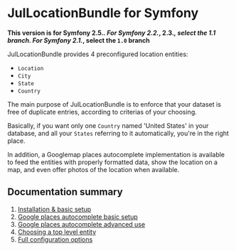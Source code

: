 JulLocationBundle for Symfony
=============================

**This version is for Symfony 2.5.*. For Symfony 2.2.*, 2.3.*, select the 1.1 branch. For Symfony 2.1.*, select the `1.0` branch**

JulLocationBundle provides 4 preconfigured location entities:

- `Location`
- `City`
- `State`
- `Country`

The main purpose of JulLocationBundle is to enforce that your dataset is free
of duplicate entries, according to criterias of your choosing.

Basically, if you want only one `Country` named 'United States' in your database, and 
all your `States` referring to it automatically, you're in the right place.

In addition, a Googlemap places autocomplete implementation is available to feed 
the entities with properly formatted data, show the location on a map,
and even offer photos of the location when available.

## Documentation summary

1. [Installation & basic setup](installation_basic_setup.md)
2. [Google places autocomplete basic setup](google_places_autocomplete_basic_setup.md)
3. [Google places autocomplete advanced use](google_places_autocomplete_advanced_use.md)
4. [Choosing a top level entity](top_level_entity.md)
5. [Full configuration options](configuration.md)


